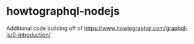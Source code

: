# howtographql-nodejs
Additional code building off of https://www.howtographql.com/graphql-js/0-introduction/
